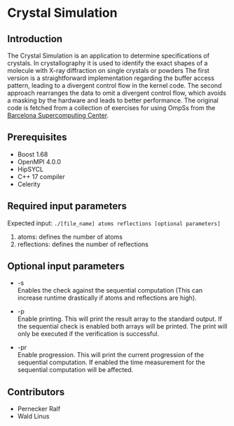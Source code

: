 # Crystal Simulation

## Introduction

The Crystal Simulation is an application to determine specifications of crystals. In crystallography it is used to identify the exact shapes of a molecule with X-ray diffraction on single crystals or powders The first version is a straightforward implementation regarding the buffer access pattern, leading to a divergent control flow in the kernel code. The second approach rearranges the data to omit a divergent control flow, which avoids a masking by the hardware and leads to better performance. The original code is fetched from a collection of exercises for using OmpSs from the [Barcelona Supercomputing Center](https://github.com/bsc-pm/ompss-ee/tree/master/03-gpu-devices/krist-opencl).

## Prerequisites

- Boost 1.68
- OpenMPI 4.0.0
- HipSYCL
- C++ 17 compiler
- Celerity

## Required input parameters

Expected input: `./[file_name] atoms reflections [optional parameters]`

1. atoms: defines the number of atoms
2. reflections: defines the number of reflections

## Optional input parameters

- -s<br/>
  Enables the check against the sequential computation (This can increase runtime drastically if atoms and reflections are high).

- -p<br/>
  Enable printing. This will print the result array to the standard output. If the sequential check is enabled both arrays will be printed. The print will only be executed if the verification is successful.

- -pr<br/>
  Enable progression. This will print the current progression of the sequential computation. If enabled the time measurement for the sequential computation will be affected.

## Contributors

- Pernecker Ralf
- Wald Linus
